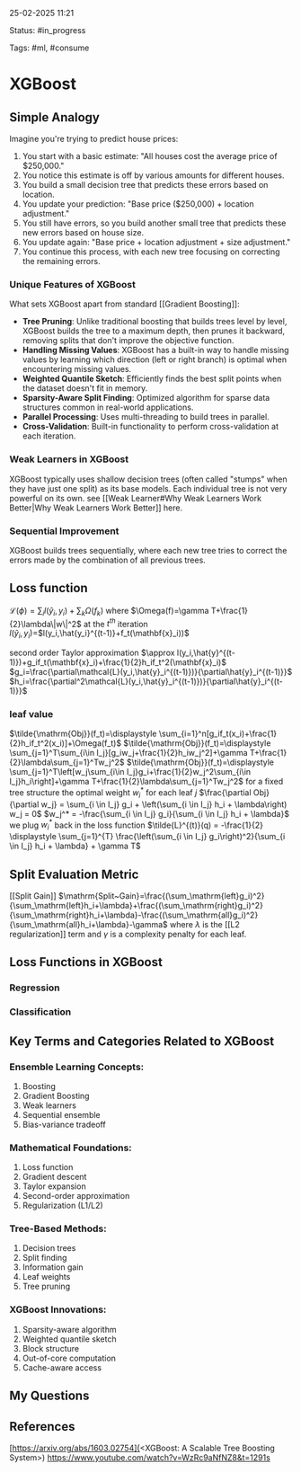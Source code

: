 

25-02-2025 11:21

Status: #in_progress

Tags: #ml, #consume

# XGBoost


## Simple Analogy

Imagine you're trying to predict house prices:
1. You start with a basic estimate: "All houses cost the average price of $250,000."
2. You notice this estimate is off by various amounts for different houses.
3. You build a small decision tree that predicts these errors based on location.
4. You update your prediction: "Base price ($250,000) + location adjustment."
5. You still have errors, so you build another small tree that predicts these new errors based on house size.
6. You update again: "Base price + location adjustment + size adjustment."
7. You continue this process, with each new tree focusing on correcting the remaining errors.

### Unique Features of XGBoost
What sets XGBoost apart from standard [[Gradient Boosting]]:
- **Tree Pruning**: Unlike traditional boosting that builds trees level by level, XGBoost builds the tree to a maximum depth, then prunes it backward, removing splits that don't improve the objective function.
- **Handling Missing Values**: XGBoost has a built-in way to handle missing values by learning which direction (left or right branch) is optimal when encountering missing values.
- **Weighted Quantile Sketch**: Efficiently finds the best split points when the dataset doesn't fit in memory.
- **Sparsity-Aware Split Finding**: Optimized algorithm for sparse data structures common in real-world applications.
- **Parallel Processing**: Uses multi-threading to build trees in parallel.
- **Cross-Validation**: Built-in functionality to perform cross-validation at each iteration.
### Weak Learners in XGBoost
XGBoost typically uses shallow decision trees (often called "stumps" when they have just one split) as its base models. Each individual tree is not very powerful on its own.
see [[Weak Learner#Why Weak Learners Work Better|Why Weak Learners Work Better]] here.
### Sequential Improvement
XGBoost builds trees sequentially, where each new tree tries to correct the errors made by the combination of all previous trees.


## Loss function
$\mathcal{L}(\phi)=\sum_il(\hat{y}_i,y_i)+\sum_k\Omega(f_k)$
where $\Omega(f)=\gamma T+\frac{1}{2}\lambda\|w\|^2$
at the $t^{th}$ iteration  
$l({\hat{y}}_i,y_i)$=$l(y_i,\hat{y_i}^{(t-1)}+f_t(\mathbf{x}_i))$

second order Taylor approximation
$\approx l(y_i,\hat{y}^{(t-1)})+g_if_t(\mathbf{x}_i)+\frac{1}{2}h_if_t^2(\mathbf{x}_i)$
$g_i=\frac{\partial\mathcal{L}(y_i,\hat{y}_i^{(t-1)})}{\partial\hat{y}_i^{(t-1)}}$
$h_i=\frac{\partial^2\mathcal{L}(y_i,\hat{y}_i^{(t-1)})}{\partial\hat{y}_i^{(t-1)}}$
### leaf value
$\tilde{\mathrm{Obj}}(f_t)=\displaystyle \sum_{i=1}^n[g_if_t(x_i)+\frac{1}{2}h_if_t^2(x_i)]+\Omega(f_t)$
$\tilde{\mathrm{Obj}}(f_t)=\displaystyle \sum_{j=1}^T\sum_{i\in I_j}[g_iw_j+\frac{1}{2}h_iw_j^2]+\gamma T+\frac{1}{2}\lambda\sum_{j=1}^Tw_j^2$
$\tilde{\mathrm{Obj}}(f_t)=\displaystyle \sum_{j=1}^T\left[w_j\sum_{i\in I_j}g_i+\frac{1}{2}w_j^2\sum_{i\in I_j}h_i\right]+\gamma T+\frac{1}{2}\lambda\sum_{j=1}^Tw_j^2$
for a  fixed tree structure the optimal weight $w^{*}_{i}$ for each leaf $j$
$\frac{\partial Obj}{\partial w_j} = \sum_{i \in I_j} g_i + \left(\sum_{i \in I_j} h_i + \lambda\right) w_j = 0$
$w_j^* = -\frac{\sum_{i \in I_j} g_i}{\sum_{i \in I_j} h_i + \lambda}$
we plug $w^{*}_{i}$ back in the loss function
$\tilde{L}^{(t)}(q) = -\frac{1}{2} \displaystyle \sum_{j=1}^{T} \frac{\left(\sum_{i \in I_j} g_i\right)^2}{\sum_{i \in I_j} h_i + \lambda} + \gamma T$
## Split Evaluation Metric
[[Split Gain]]
$\mathrm{Split~Gain}=\frac{(\sum_\mathrm{left}g_i)^2}{\sum_\mathrm{left}h_i+\lambda}+\frac{(\sum_\mathrm{right}g_i)^2}{\sum_\mathrm{right}h_i+\lambda}-\frac{(\sum_\mathrm{all}g_i)^2}{\sum_\mathrm{all}h_i+\lambda}-\gamma$
where $\lambda$ is the [[L2 regularization]] term and $\gamma$ is a complexity penalty for each leaf.


## Loss Functions in XGBoost
### Regression

### Classification

## Key Terms and Categories Related to XGBoost

### Ensemble Learning Concepts:

1. Boosting
2. Gradient Boosting
3. Weak learners
4. Sequential ensemble
5. Bias-variance tradeoff

### Mathematical Foundations:

1. Loss function
2. Gradient descent
3. Taylor expansion
4. Second-order approximation
5. Regularization (L1/L2)

### Tree-Based Methods:

1. Decision trees
2. Split finding
3. Information gain
4. Leaf weights
5. Tree pruning

### XGBoost Innovations:

1. Sparsity-aware algorithm
2. Weighted quantile sketch
3. Block structure
4. Out-of-core computation
5. Cache-aware access
## My Questions


## References

[https://arxiv.org/abs/1603.02754](<XGBoost: A Scalable Tree Boosting System>)
https://www.youtube.com/watch?v=WzRc9aNfNZ8&t=1291s